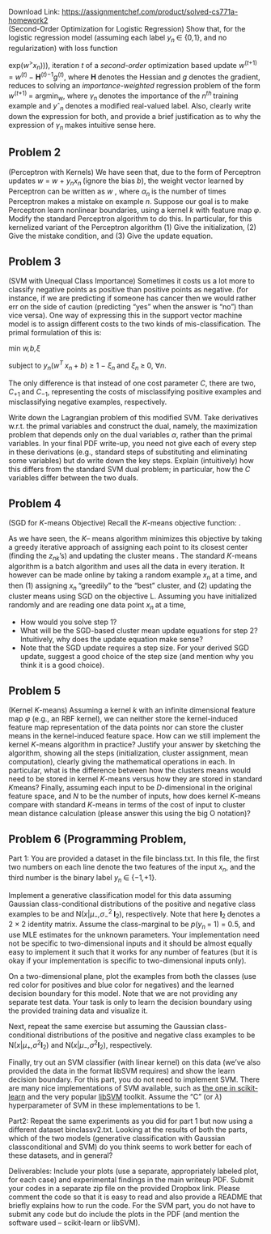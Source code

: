 Download Link: https://assignmentchef.com/product/solved-cs771a-homework2
<br>
(Second-Order Optimization for Logistic Regression) Show that, for the logistic regression model (assuming each label <em>y<sub>n </sub></em>∈ {0<em>,</em>1}, and no regularization) with loss function

exp(<em>w</em><sup>&gt;</sup><em>x</em><em><sub>n</sub></em>))), iteration <em>t </em>of a <em>second-order </em>optimization based update <em>w</em><sup>(<em>t</em>+1) </sup>= <em>w</em><sup>(<em>t</em>) </sup>− <strong>H</strong><sup>(<em>t</em>)−1</sup><em>g</em><sup>(<em>t</em>)</sup>, where <strong>H </strong>denotes the Hessian and <em>g </em>denotes the gradient, reduces to solving an <em>importance-weighted </em>regression problem of the form <em>w</em><sup>(<em>t</em>+1) </sup>= argmin<em><sub>w</sub></em>, where <em>γ<sub>n </sub></em>denotes the importance of the <em>n<sup>th </sup></em>training example and <em>y</em>ˆ<em><sub>n </sub></em>denotes a modified real-valued label. Also, clearly write down the expression for both, and provide a brief justification as to why the expression of <em>γ<sub>n </sub></em>makes intuitive sense here.

<h2>Problem 2</h2>

(Perceptron with Kernels) We have seen that, due to the form of Perceptron updates <em>w </em>= <em>w </em>+ <em>y<sub>n</sub></em><em>x</em><em><sub>n </sub></em>(ignore the bias <em>b</em>), the weight vector learned by Perceptron can be written as <em>w </em>, where <em>α<sub>n </sub></em>is the number of times Perceptron makes a mistake on example <em>n</em>. Suppose our goal is to make Perceptron learn nonlinear boundaries, using a kernel <em>k </em>with feature map <em>φ</em>. Modify the standard Perceptron algorithm to do this. In particular, for this kernelized variant of the Perceptron algorithm (1) Give the initialization, (2) Give the mistake condition, and (3) Give the update equation.

<h2>Problem 3</h2>

(SVM with Unequal Class Importance) Sometimes it costs us a lot more to classify negative points as positive than positive points as negative. (for instance, if we are predicting if someone has cancer then we would rather err on the side of caution (predicting “yes” when the answer is “no”) than vice versa). One way of expressing this in the support vector machine model is to assign different costs to the two kinds of mis-classification. The primal formulation of this is:

min <em>w</em><em>,b,</em><em>ξ</em>

subject to <em>y<sub>n</sub></em>(<em>w</em><em><sup>T </sup>x</em><em><sub>n </sub></em>+ <em>b</em>) ≥ 1 − <em>ξ<sub>n </sub></em>and <em>ξ<sub>n </sub></em>≥ 0, ∀<em>n</em>.

The only difference is that instead of one cost parameter <em>C</em>, there are two, <em>C</em><sub>+1 </sub>and <em>C</em><sub>−1</sub>, representing the costs of misclassifying positive examples and misclassifying negative examples, respectively.

Write down the Lagrangian problem of this modified SVM. Take derivatives w.r.t. the primal variables and construct the dual, namely, the maximization problem that depends only on the dual variables <em>α</em>, rather than the primal variables. In your final PDF write-up, you need not give each of every step in these derivations (e.g., standard steps of substituting and eliminating some variables) but do write down the key steps. Explain (intuitively) how this differs from the standard SVM dual problem; in particular, how the <em>C </em>variables differ between the two duals.

<h2>Problem 4</h2>

(SGD for <em>K</em>-means Objective) Recall the <em>K</em>-means objective function: .

As we have seen, the <em>K</em>– means algorithm minimizes this objective by taking a greedy iterative approach of assigning each point to its closest center (finding the <em>z<sub>nk</sub></em>’s) and updating the cluster means . The standard <em>K</em>-means algorithm is a batch algorithm and uses all the data in every iteration. It however can be made online by taking a random example <em>x<sub>n </sub></em>at a time, and then (1) assigning <em>x<sub>n </sub></em>“greedily” to the “best” cluster, and (2) updating the cluster means using SGD on the objective L. Assuming you have initialized randomly and are reading one data point <em>x<sub>n </sub></em>at a time,

<ul>

 <li>How would you solve step 1?</li>

 <li>What will be the SGD-based cluster mean update equations for step 2? Intuitively, why does the update equation make sense?</li>

 <li>Note that the SGD update requires a step size. For your derived SGD update, suggest a good choice of the step size (and mention why you think it is a good choice).</li>

</ul>

<h2>Problem 5</h2>

(Kernel <em>K</em>-means) Assuming a kernel <em>k </em>with an infinite dimensional feature map <em>φ </em>(e.g., an RBF kernel), we can neither store the kernel-induced feature map representation of the data points nor can store the cluster means in the kernel-induced feature space. How can we still implement the kernel <em>K</em>-means algorithm in practice? Justify your answer by sketching the algorithm, showing all the steps (initialization, cluster assignment, mean computation), clearly giving the mathematical operations in each. In particular, what is the difference between how the clusters means would need to be stored in kernel <em>K</em>-means versus how they are stored in standard <em>K</em>means? Finally, assuming each input to be <em>D</em>-dimensional in the original feature space, and <em>N </em>to be the number of inputs, how does kernel <em>K</em>-means compare with standard <em>K</em>-means in terms of the cost of input to cluster mean distance calculation (please answer this using the big O notation)?

<h2>Problem 6 (Programming Problem,</h2>

Part 1: You are provided a dataset in the file binclass.txt. In this file, the first two numbers on each line denote the two features of the input <em>x</em><em><sub>n</sub></em>, and the third number is the binary label <em>y<sub>n </sub></em>∈ {−1<em>,</em>+1}.

Implement a generative classification model for this data assuming Gaussian class-conditional distributions of the positive and negative class examples to be and N(<em>x</em>|<em>µ</em><sub>−</sub><em>,σ</em><sub>−</sub><sup>2 </sup><strong>I</strong><sub>2</sub>), respectively. Note that here <strong>I</strong><sub>2 </sub>denotes a 2 × 2 identity matrix. Assume the class-marginal to be <em>p</em>(<em>y<sub>n </sub></em>= 1) = 0<em>.</em>5, and use MLE estimates for the unknown parameters. Your implementation need not be specific to two-dimensional inputs and it should be almost equally easy to implement it such that it works for any number of features (but it is okay if your implementation is specific to two-dimensional inputs only).

On a two-dimensional plane, plot the examples from both the classes (use red color for positives and blue color for negatives) and the learned decision boundary for this model. Note that we are not providing any separate test data. Your task is only to learn the decision boundary using the provided training data and visualize it.

Next, repeat the same exercise but assuming the Gaussian class-conditional distributions of the positive and negative class examples to be N(<em>x</em>|<em>µ</em><sub>+</sub><em>,σ</em><sup>2</sup><strong>I</strong><sub>2</sub>) and N(<em>x</em>|<em>µ</em><sub>−</sub><em>,σ</em><sup>2</sup><strong>I</strong><sub>2</sub>), respectively.

Finally, try out an SVM classifier (with linear kernel) on this data (we’ve also provided the data in the format libSVM requires) and show the learn decision boundary. For this part, you do not need to implement SVM. There are many nice implementations of SVM available, such as <a href="http://scikit-learn.org/stable/modules/svm.html">the one in scikit-learn</a> and the very popular <a href="https://www.csie.ntu.edu.tw/~cjlin/libsvm/">libSVM</a> toolkit. Assume the “C” (or <em>λ</em>) hyperparameter of SVM in these implementations to be 1.

Part2: Repeat the same experiments as you did for part 1 but now using a different dataset binclassv2.txt. Looking at the results of both the parts, which of the two models (generative classification with Gaussian classconditional and SVM) do you think seems to work better for each of these datasets, and in general?

Deliverables: Include your plots (use a separate, appropriately labeled plot, for each case) and experimental findings in the main writeup PDF. Submit your codes in a separate zip file on the provided Dropbox link. Please comment the code so that it is easy to read and also provide a README that briefly explains how to run the code. For the SVM part, you do not have to submit any code but do include the plots in the PDF (and mention the software used – scikit-learn or libSVM).